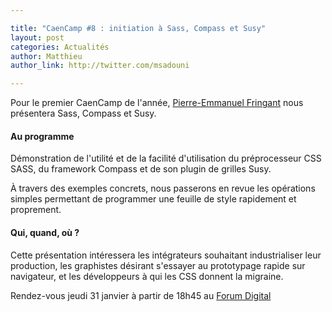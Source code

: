```yaml
---

title: "CaenCamp #8 : initiation à Sass, Compass et Susy"
layout: post
categories: Actualités
author: Matthieu
author_link: http://twitter.com/msadouni

---
```


Pour le premier CaenCamp de l'année, [Pierre-Emmanuel Fringant](https://twitter.com/pefringant) nous présentera Sass, Compass et Susy.

#### Au programme

Démonstration de l'utilité et de la facilité d'utilisation du préprocesseur CSS SASS, du framework Compass et de son plugin de grilles Susy.

À travers des exemples concrets, nous passerons en revue les opérations simples permettant de programmer une feuille de style rapidement et proprement.

#### Qui, quand, où ?

Cette présentation intéressera les intégrateurs souhaitant industrialiser leur production, les graphistes désirant s'essayer au prototypage rapide sur navigateur, et les développeurs à qui les CSS donnent la migraine.

Rendez-vous jeudi 31 janvier à partir de 18h45 au [Forum Digital](http://www.forum-digital.fr)
